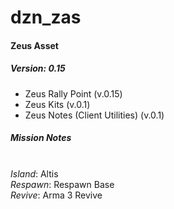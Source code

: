 # dzn_zas
#### Zeus Asset
##### Version: 0.15

- Zeus Rally Point (v.0.15)
- Zeus Kits (v.0.1)
- Zeus Notes (Client Utilities) (v.0.1)

##### Mission Notes
<br />_Island_: Altis
<br />_Respawn_: Respawn Base
<br />_Revive_: Arma 3 Revive
